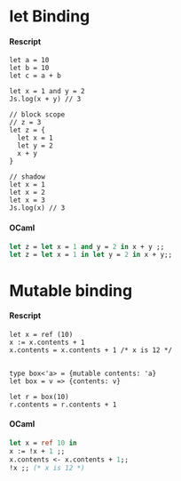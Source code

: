 # let Binding
#### Rescript
```reasonml
let a = 10
let b = 10
let c = a + b

let x = 1 and y = 2
Js.log(x + y) // 3

// block scope
// z = 3
let z = {
  let x = 1
  let y = 2
  x + y
}

// shadow
let x = 1
let x = 2
let x = 3
Js.log(x) // 3
```

#### OCaml
```ocaml
let z = let x = 1 and y = 2 in x + y ;;
let z = let x = 1 in let y = 2 in x + y;;
```

# Mutable binding
#### Rescript
```reasonml
let x = ref (10)
x := x.contents + 1
x.contents = x.contents + 1 /* x is 12 */


type box<'a> = {mutable contents: 'a}
let box = v => {contents: v}

let r = box(10)
r.contents = r.contents + 1
```

#### OCaml
```ocaml
let x = ref 10 in
x := !x + 1 ;;
x.contents <- x.contents + 1;;
!x ;; (* x is 12 *)
```
